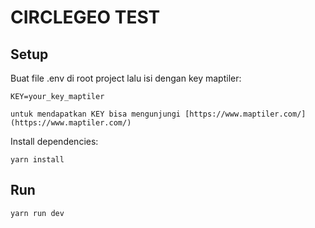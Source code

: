 # CIRCLEGEO TEST
## Setup
Buat file .env di root project lalu isi dengan key maptiler:

```
KEY=your_key_maptiler

```

```
untuk mendapatkan KEY bisa mengunjungi [https://www.maptiler.com/](https://www.maptiler.com/)

```
Install dependencies:
```
yarn install

```
## Run
```
yarn run dev
```

